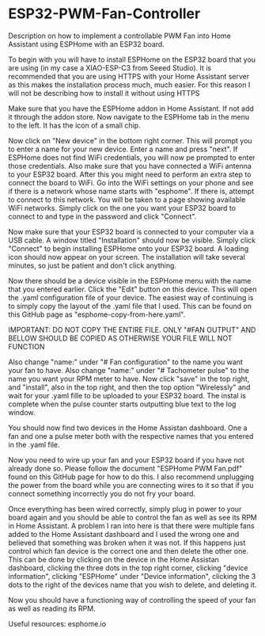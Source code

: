 # ESP32-PWM-Fan-Controller
Description on how to implement a controllable PWM Fan into Home Assistant using ESPHome with an ESP32 board.

To begin with you will have to install ESPHome on the ESP32 board that you are using (in my case a XIAO-ESP-C3 from Seeed Studio).
It is recommended that you are using HTTPS with your Home Assistant server as this makes the installation process much, much easier. For this reason I will not be describing how to install it without using HTTPS

Make sure that you have the ESPHome addon in Home Assistant. If not add it through the addon store.
Now navigate to the ESPHome tab in the menu to the left. It has the icon of a small chip.

Now click on "New device" in the bottom right corner. This will prompt you to enter a name for your new device. Enter a name and press "next".
If ESPHome does not find WiFi credentials, you will now pe prompted to enter those credentials. Also make sure that you have connected a WiFi antenna to your ESP32 board.
After this you might need to perform an extra step to connect the board to WiFi. Go into the WiFi settings on your phone and see if there is a network whose name starts with "esphome". If there is, attempt to connect to this network. You will be taken to a page showing available WiFi networks. Simply click on the one you want your ESP32 board to connect to and type in the password and click "Connect".

Now make sure that your ESP32 board is connected to your computer via a USB cable.
A window titled "Installation" should now be visible. Simply click "Connect" to begin installing ESPHome onto your ESP32 board. A loading icon should now appear on your screen. The installation will take several minutes, so just be patient and don't click anything.

Now there should be a device visible in the ESPHome menu with the name that you entered earlier. Click the "Edit" button on this device. This will open the .yaml configuration file of your device.
The easiest way of continuing is to simply copy the layout of the .yaml file that I used. This can be found on this GitHub page as "esphome-copy-from-here.yaml".

IMPORTANT: DO NOT COPY THE ENTIRE FILE. ONLY "#FAN OUTPUT" AND BELLOW SHOULD BE COPIED AS OTHERWISE YOUR FILE WILL NOT FUNCTION

Also change "name:" under "# Fan configuration" to the name you want your fan to have. Also change "name:" under "# Tachometer pulse" to the name you want your RPM meter to have.
Now click "save" in the top right, and "install", also in the top right, and then the top option "Wirelessly" and wait for your .yaml fille to be uploaded to your ESP32 board. The instal is complete when the pulse counter starts outputting blue text to the log window.

You should now find two devices in the Home Assistan dashboard. One a fan and one a pulse meter both with the respective names that you entered in the .yaml file.

Now you need to wire up your fan and your ESP32 board if you have not already done so. Please follow the document "ESPHome PWM Fan.pdf" found on this GitHub page for how to do this.
I also recommend unplugging the power from the board while you are connecting wires to it so that if you connect something incorrectly you do not fry your board.

Once everything has been wired correctly, simply plug in power to your board again and you should be able to control the fan as well as see its RPM in Home Assistant.
A problem I ran into here is that there were multiple fans added to the Home Assistant dashboard and I used the wrong one and believed that something was broken when it was not. If this happens just control which fan device is the correct one and then delete the other one. This can be done by clicking on the device in the Home Assistan dashboard, clicking the three dots in the top right corner, clicking "device information", clicking "ESPHome" under "Device information", clicking the 3 dots to the right of the devices name that you wish to delete, and deleting it.

Now you should have a functioning way of controlling the speed of your fan as well as reading its RPM.

Useful resources:
esphome.io

